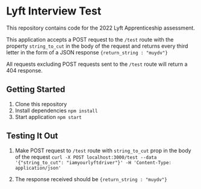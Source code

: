 # Lyft Interview Test 

This repository contains code for the 2022 Lyft Apprenticeship assessment.

This application accepts a POST request to the `/test` route with the property `string_to_cut` in the body of the request and returns every third letter in the form of a JSON response `{return_string : "muydv"}`

All requests excluding POST requests sent to the `/test` route will return a 404 response. 

## Getting Started 

1. Clone this repository 
1. Install dependencies `npm install`
1. Start application `npm start`

## Testing It Out

1. Make POST request to `/test` route with `string_to_cut` prop in the body of the request `curl -X POST localhost:3000/test --data '{"string_to_cut": "iamyourlyftdriver"}' -H 'Content-Type: application/json'`

1. The response received should be `{return_string : "muydv"}`


